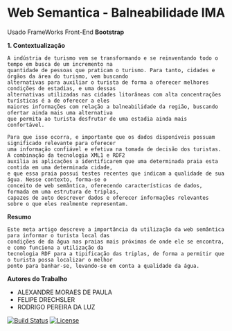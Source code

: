 # Web Semantica - Balneabilidade IMA

Usado FrameWorks Front-End **Bootstrap**

**1. Contextualização**
```
A indústria de turismo vem se transformando e se reinventando todo o tempo em busca de um incremento na 
quantidade de pessoas que praticam o turismo. Para tanto, cidades e órgãos da área do turismo, vem buscando 
alternativas para auxiliar o turista de forma a oferecer melhores condições de estadias, e uma dessas 
alternativas utilizadas nas cidades litorâneas com alta concentrações turísticas é a de oferecer a eles 
maiores informações com relação a balneabilidade da região, buscando ofertar ainda mais uma alternativa 
que permita ao turista desfrutar de uma estadia ainda mais confortável.

Para que isso ocorra, e importante que os dados disponíveis possuam significado relevante para oferecer 
uma informação confiável e efetiva na tomada de decisão dos turistas. A combinação da tecnologia XML1 e RDF2 
auxilia as aplicações a identificarem que uma determinada praia esta contida em uma determinada cidade, 
e que essa praia possui testes recentes que indicam a qualidade de sua água. Nesse contexto, forma-se o 
conceito de web semântica, oferecendo características de dados, formada em uma estrutura de triplas, 
capazes de auto descrever dados e oferecer informações relevantes sobre o que eles realmente representam.
```

**Resumo** 
```
Este meta artigo descreve a importância da utilização da web semântica para informar o turista local das 
condições de da água nas praias mais próximas de onde ele se encontra, e como funciona a utilização da 
tecnologia RDF para a tipificação das triplas, de forma a permitir que o turista possa localizar o melhor 
ponto para banhar-se, levando-se em conta a qualidade da água.
```

**Autores do Trabalho**
- ALEXANDRE MORAES DE PAULA
- FELIPE DRECHSLER
- RODRIGO PEREIRA DA LUZ

[![Build Status](https://api.travis-ci.org/cakephp/app.png)](https://travis-ci.org/cakephp/app)
[![License](https://poser.pugx.org/cakephp/app/license.svg)](https://packagist.org/packages/cakephp/app)

